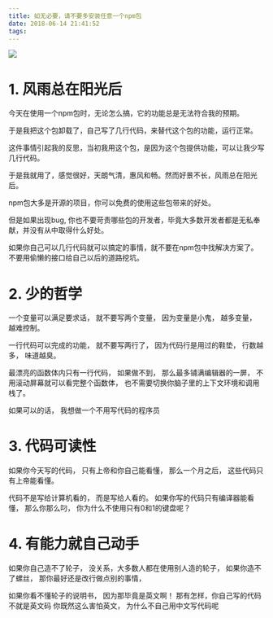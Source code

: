 ```yaml
---
title: 如无必要，请不要多安装任意一个npm包
date: 2018-06-14 21:41:52
tags:
---
```


![](https://wdd.js.org/img/images/20180614224056_7kDRDy_Jietu20180614-224039.jpeg)

# 1. 风雨总在阳光后

今天在使用一个npm包时，无论怎么搞，它的功能总是无法符合我的预期。

于是我把这个包卸载了，自己写了几行代码，来替代这个包的功能，运行正常。

这件事情引起我的反思，当初我用这个包，是因为这个包提供功能，可以让我少写几行代码。

于是我就用了，感觉很好，天朗气清，惠风和畅。然而好景不长，风雨总在阳光后。

npm包大多是开源的项目，你可以免费的使用这些包带来的好处。

但是如果出现bug, 你也不要苛责哪些包的开发者，毕竟大多数开发者都是无私奉献，并没有从中取得什么好处。

如果你自己可以几行代码就可以搞定的事情，就不要在npm包中找解决方案了。不要用偷懒的接口给自己以后的道路挖坑。

# 2. 少的哲学

一个变量可以满足要求话，
就不要写两个变量，
因为变量是小鬼，
越多变量，
越难控制。

一行代码可以完成的功能，
就不要写两行了，
因为代码行是用过的鞋垫，
行数越多，
味道越臭。

最漂亮的函数体内只有一行代码，
如果做不到，
那么最多铺满编辑器的一屏，
不用滚动屏幕就可以看完整个函数体，
也不需要切换你脑子里的上下文环境和调用栈了。

如果可以的话，
我想做一个不用写代码的程序员

# 3. 代码可读性

如果你今天写的代码，
只有上帝和你自己能看懂，
那么一个月之后，
这些代码只有上帝能看懂。

代码不是写给计算机看的，
而是写给人看的。
如果你写的代码只有编译器能看懂，
那么你那么叼，
你为什么不使用只有0和1的键盘呢？

# 4. 有能力就自己动手

如果你自己造不了轮子，
没关系，大多数人都在使用别人造的轮子，
如果你造不了螺丝，
那你最好还是改行做点别的事情，

如果你看不懂轮子的说明书，
因为那毕竟是英文啊！
那有怎样，你自己写的代码不就是英文码
你既然这么害怕英文，
为什么不自己用中文写代码呢













